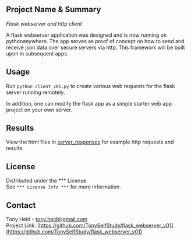 ## Project Name & Summary
*Flask webserver and http client*  

A flask webserver application was designed and is now
running on pythonanywhere.  The app serves as proof of
concept on how to send and receive json data over secure
servers via http.  This framework will be built upon
in subsequent apps.

## Usage
Run `python client_v01.py` to create various web requests
for the flask server running remotely.

In addition, one can modify the flask app as a simple 
starter web app project on your own server.

## Results
View the html files in [server_responses](server_responses)
for example http requests and results.

## License

Distributed under the *** License.  
See `*** License Info ***` for more information.

## Contact

Tony Held - tony.held@gmail.com  
Project Link: [https://github.com/TonySelfStudy/flask_webserver_v01](https://github.com/TonySelfStudy/flask_webserver_v01)
